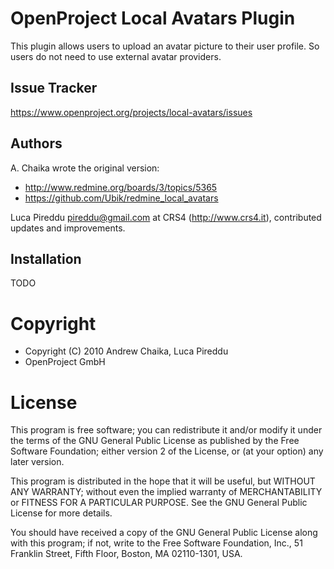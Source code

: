 # OpenProject Local Avatars Plugin

This plugin allows users to upload an avatar picture to their user profile. So users do not need to use external avatar providers.

## Issue Tracker

https://www.openproject.org/projects/local-avatars/issues


## Authors

A. Chaika wrote the original version:
* http://www.redmine.org/boards/3/topics/5365
* https://github.com/Ubik/redmine_local_avatars

Luca Pireddu <pireddu@gmail.com> at CRS4 (http://www.crs4.it), contributed updates and improvements.

## Installation

TODO 

# Copyright

 * Copyright (C) 2010  Andrew Chaika, Luca Pireddu
 * OpenProject GmbH

# License

This program is free software; you can redistribute it and/or
modify it under the terms of the GNU General Public License
as published by the Free Software Foundation; either version 2
of the License, or (at your option) any later version.

This program is distributed in the hope that it will be useful,
but WITHOUT ANY WARRANTY; without even the implied warranty of
MERCHANTABILITY or FITNESS FOR A PARTICULAR PURPOSE.  See the
GNU General Public License for more details.

You should have received a copy of the GNU General Public License
along with this program; if not, write to the Free Software
Foundation, Inc., 51 Franklin Street, Fifth Floor, Boston, MA  02110-1301, USA.

